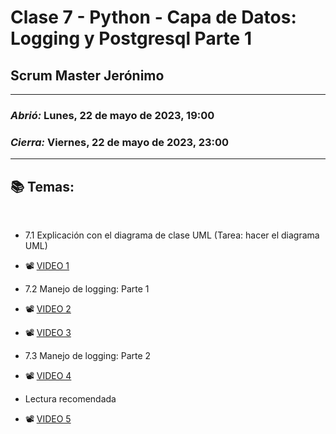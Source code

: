 # Clase 7 - Python - Capa de Datos: Logging y Postgresql Parte 1
## Scrum Master Jerónimo

---

### *Abrió:* Lunes, 22 de mayo de 2023, 19:00
### *Cierra:* Viernes, 22 de mayo de 2023, 23:00

---

## 📚 Temas:

<br>

- 7.1 Explicación con el diagrama de clase UML (Tarea: hacer el diagrama UML)

- 📽 [VIDEO 1](https://frsrutneduar-my.sharepoint.com/:v:/g/personal/abetancud_frsr_utn_edu_ar/EUajJfJusNZKmfyBy9rfSLIB-DvUbRFCFSc6PZqZqTwjwg?e=AJgIRw)

- 7.2 Manejo de logging: Parte 1

- 📽 [VIDEO 2](https://frsrutneduar-my.sharepoint.com/:v:/g/personal/abetancud_frsr_utn_edu_ar/EeKEX0ESal9FngD9pTTP9Q4BYcZGa12HakCTLHJsVGKPoA?e=ZhVeAC)
- 📽 [VIDEO 3](https://frsrutneduar-my.sharepoint.com/:v:/g/personal/abetancud_frsr_utn_edu_ar/EVrTX0tgqVtCtfxKaV7DhnABt07XAL8jL4fltP4DifBKlA?e=xSMqtc)

- 7.3 Manejo de logging: Parte 2

- 📽 [VIDEO 4](https://frsrutneduar-my.sharepoint.com/:v:/g/personal/abetancud_frsr_utn_edu_ar/EQc_TjVk8k1FiH5J2ICkEEsBWh81S04pFn6HCxRAkD-uaw?e=DKm7Xn)

- Lectura recomendada

- 📽 [VIDEO 5](https://frsrutneduar-my.sharepoint.com/:v:/g/personal/abetancud_frsr_utn_edu_ar/EWPRs_CvYr5FtKgOHHnAXAYBfVlom1oBPfqS1owHaUCJaQ?e=SqdYiZ)

<br>
